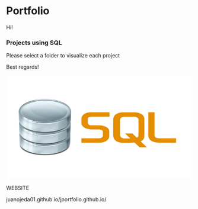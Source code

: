 # Portfolio  

Hi!

### Projects using SQL
Please select a folder to visualize each project

Best regards!


![SQL LOGO](02.png)


WEBSITE

juanojeda01.github.io/jportfolio.github.io/
